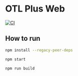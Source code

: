 # OTL Plus Web

[![CI](https://github.com/sparcs-kaist/otlplus-web/actions/workflows/ci.yml/badge.svg)](https://github.com/sparcs-kaist/otlplus-web/actions/workflows/ci.yml)

## How to run

```sh
npm install --regacy-peer-deps
```

```sh
npm start
```

```sh
npm run build
```
